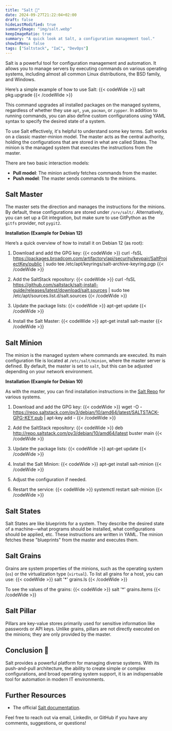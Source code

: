 ```yaml
---
title: "Salt 🧂"
date: 2024-09-27T21:22:04+02:00
draft: false
hideLastModified: true
summaryImage: "img/salt.webp"
keepImageRatio: true
summary: "A quick look at Salt, a configuration management tool."
showInMenu: false
tags: ["Saltstack", "IaC", "DevOps"]
---
```


Salt is a powerful tool for configuration management and automation. It allows you to manage servers by executing commands on various operating systems, including almost all common Linux distributions, the BSD family, and Windows.

Here’s a simple example of how to use Salt:
{{< codeWide >}}
salt <Minion Name> pkg.upgrade
{{< /codeWide >}}

This command upgrades all installed packages on the managed systems, regardless of whether they use `apt`, `yum`, `pacman`, or `zypper`.
In addition to running commands, you can also define custom configurations using YAML syntax to specify the desired state of a system.

To use Salt effectively, it's helpful to understand some key terms.
Salt works on a classic master-minion model.
The master acts as the central authority, holding the configurations that are stored in what are called States.
The minion is the managed system that executes the instructions from the master.

There are two basic interaction models:

- **Pull model**: The minion actively fetches commands from the master.
- **Push model**: The master sends commands to the minions.

## Salt Master

The master sets the direction and manages the instructions for the minions. By default, these configurations are stored under `/srv/salt/`. Alternatively, you can set up a Git integration, but make sure to use GitPython as the `gitfs` provider, not `pygit2`.

**Installation (Example for Debian 12)**

Here’s a quick overview of how to install it on Debian 12 (as root):

1. Download and add the GPG key:
{{< codeWide >}}
curl -fsSL https://packages.broadcom.com/artifactory/api/security/keypair/SaltProjectKey/public | sudo tee /etc/apt/keyrings/salt-archive-keyring.pgp
{{< /codeWide >}}

2. Add the SaltStack repository:
{{< codeWide >}}
curl -fsSL https://github.com/saltstack/salt-install-guide/releases/latest/download/salt.sources | sudo tee /etc/apt/sources.list.d/salt.sources
{{< /codeWide >}}

3. Update the package lists:
{{< codeWide >}}
apt-get update
{{< /codeWide >}}

4. Install the Salt Master:
{{< codeWide >}}
apt-get install salt-master
{{< /codeWide >}}

## Salt Minion

The minion is the managed system where commands are executed. Its main configuration file is located at `/etc/salt/minion`, where the master server is defined.
By default, the master is set to `salt`, but this can be adjusted depending on your network environment.

**Installation (Example for Debian 10)**

As with the master, you can find installation instructions in the [Salt Repo](http://repo.saltstack.com) for various systems.

1. Download and add the GPG key:
{{< codeWide >}}
wget -O - https://repo.saltstack.com/py3/debian/10/amd64/latest/SALTSTACK-GPG-KEY.pub | apt-key add -
{{< /codeWide >}}

2. Add the SaltStack repository:
{{< codeWide >}}
deb http://repo.saltstack.com/py3/debian/10/amd64/latest buster main
{{< /codeWide >}}

3. Update the package lists:
{{< codeWide >}}
apt-get update
{{< /codeWide >}}

4. Install the Salt Minion:
{{< codeWide >}}
apt-get install salt-minion
{{< /codeWide >}}

5. Adjust the configuration if needed.

6. Restart the service:
{{< codeWide >}}
systemctl restart salt-minion
{{< /codeWide >}}

## Salt States

Salt States are like blueprints for a system.
They describe the desired state of a machine—what programs should be installed,
what configurations should be applied, etc.
These instructions are written in YAML.
The minion fetches these "blueprints" from the master and executes them.

## Salt Grains

Grains are system properties of the minions,
such as the operating system (`os`) or the virtualization type (`virtual`).
To list all grains for a host, you can use:
{{< codeWide >}}
salt '*' grains.ls
{{< /codeWide >}}

To see the values of the grains:
{{< codeWide >}}
salt '*' grains.items
{{< /codeWide >}}

## Salt Pillar

Pillars are key-value stores primarily used for sensitive information like passwords or API keys. Unlike grains, pillars are not directly executed on the minions; they are only provided by the master.

## Conclusion 🎉

Salt provides a powerful platform for managing diverse systems.
With its push-and-pull architecture, the ability to create simple or complex configurations, and broad operating system support, it is an indispensable tool for automation in modern IT environments.

## Further Resources
- The official [Salt documentation](https://docs.saltproject.io/en/latest/topics/tutorials/).

Feel free to reach out via email, LinkedIn, or GitHub if you have any comments, suggestions, or questions!
